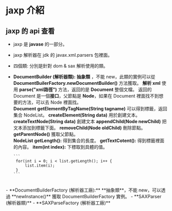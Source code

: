 # jaxp 介紹

## jaxp 的 api 查看
- jaxp 是 **javase** 的一部分。
- jaxp 解析器在 jdk 的 javax.xml.parsers 包裡面。
 - 四個類: 分別是針對 dom & sax 解析使用的類。
 - **DocumentBuilder (解析器類):** **抽象類** ，不能 new，此類的實例可以從 **DocumentBuilerFactory.newDocumentBuilder()** 方法獲取。
   **解析 xml** 使用 **parse("xml路徑")** 方法，返回的是 **Document** 整個文檔。
   返回的 Document 是一個**接口**，父節點是 **Node**，如果在 Document 裡面找不到想要的方法，可以去 Node 裡面找。
   <br>
   **Document**
   **getElementByTagName(String tagname)**
   可以得到標籤，返回集合 NodeList。
   **createElement(String data)** 
   用於創建文本。
   **createTextNode(String data)**
   創建文本
   **appendChild(Node newChild)**
   把文本添加到標籤下面。
   **removeChild(Node oldChild)**
   刪除節點。
   **getParentNode()**
   獲取父節點。
   <br>
   **NodeList**
   **getLength():** 得到集合的長度。
    **getTextCotent():** 得到標籤裡面的內容。
   **item(int index):** 下標取到具體的值。
   
       ```
        for(int i = 0; i < list.getLength(); i++ {
            list.item(i); 
        }
       ```
    
  <br>
  - **DocumentBuilderFactory (解析器工廠):** **抽象類**，不能 new，可以透過 **newInstance()** 獲取 DocumentBuilderFactory 實例。
 - **SAXParser (解析器類)**
 - **SAXParseFactory (解析器工廠)**
